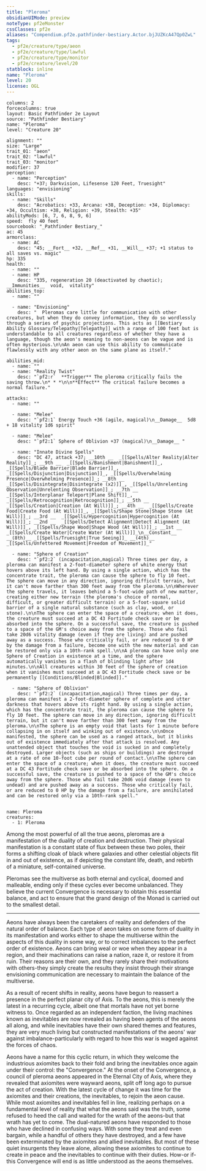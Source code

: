 ```yaml
---
title: "Pleroma"
obsidianUIMode: preview
noteType: pf2eMonster
cssClasses: pf2e
aliases: "Compendium.pf2e.pathfinder-bestiary.Actor.bjJUZKcA47Qp0ZwL" 
tags:
  - pf2e/creature/type/aeon
  - pf2e/creature/type/lawful
  - pf2e/creature/type/monitor
  - pf2e/creature/level/20
statblock: inline
name: "Pleroma"
level: 20
license: OGL
---
```


```statblock
columns: 2
forcecolumns: true
layout: Basic Pathfinder 2e Layout
source: "Pathfinder Bestiary"
name: "Pleroma"
level: "Creature 20"

alignment: ""
size: "Large"
trait_01: "aeon"
trait_02: "lawful"
trait_03: "monitor"
modifier: 37
perception:
  - name: "Perception"
    desc: "+37; Darkvision, Lifesense 120 Feet, Truesight"
languages: "envisioning"
skills:
  - name: "Skills"
    desc: "Acrobatics: +33, Arcana: +38, Deception: +34, Diplomacy: +34, Occultism: +38, Religion: +39, Stealth: +35"
abilityMods: [6, 7, 6, 8, 9, 6]
speed:  fly 40 feet
sourcebook: "_Pathfinder Bestiary_"
ac: 45
armorclass:
  - name: AC
    desc: "45; __Fort__ +32, __Ref__ +31, __Will__ +37; +1 status to all saves vs. magic"
hp: 335
health:
  - name: ""
  - name: HP
    desc: "335, regeneration 20 (deactivated by chaotic); __Immunities__  void,  vitality"
abilities_top:
  - name: ""

  - name: "Envisioning"
    desc: "  Pleromas care little for communication with other creatures, but when they do convey information, they do so wordlessly through a series of psychic projections. This acts as [[Bestiary Ability Glossary/Telepathy|Telepathy]] with a range of 100 feet but is understandable to all creatures regardless of whether they have a language, though the aeon's meaning to non-aeons can be vague and is often mysterious.\n\nAn aeon can use this ability to communicate flawlessly with any other aeon on the same plane as itself."

abilities_mid:
  - name: ""
  - name: "Reality Twist"
    desc: "`pf2:r`  **Trigger** The pleroma critically fails the saving throw.\n* * *\n\n**Effect** The critical failure becomes a normal failure."

attacks:
  - name: ""

  - name: "Melee"
    desc: "`pf2:1` Energy Touch +36 (agile, magical)\n__Damage__  5d8 + 18 vitality 1d6 spirit"

  - name: "Melee"
    desc: "`pf2:1` Sphere of Oblivion +37 (magical)\n__Damage__ "

  - name: "Innate Divine Spells"
    desc: "DC 47, attack +37; __10th __  _[[Spells/Alter Reality|Alter Reality]]_; __9th __  _[[Spells/Banishment|Banishment]]_, _[[Spells/Blade Barrier|Blade Barrier]]_, _[[Spells/Disjunction|Disjunction]]_, _[[Spells/Overwhelming Presence|Overwhelming Presence]]_; __8th __  _[[Spells/Disintegrate|Disintegrate (x2)]]_, _[[Spells/Unrelenting Observation|Unrelenting Observation]]_; __7th __  _[[Spells/Interplanar Teleport|Plane Shift]]_, _[[Spells/Retrocognition|Retrocognition]]_; __5th __  _[[Spells/Creation|Creation (At Will)]]_; __4th __  _[[Spells/Create Food|Create Food (At Will)]]_, _[[Spells/Shape Stone|Shape Stone (At Will)]]_; __3rd __  _[[Spells/Hypercognition|Hypercognition (At Will)]]_; __2nd __  _[[Spells/Detect Alignment|Detect Alignment (At Will)]]_, _[[Spells/Shape Wood|Shape Wood (At Will)]]_; __1st __  _[[Spells/Create Water|Create Water (At Will)]]_\n__Constant__  __(8th)__ _[[Spells/Truesight|True Seeing]]_ __(4th)__ _[[Spells/Unfettered Movement|Freedom of Movement]]_"

  - name: "Sphere of Creation"
    desc: "`pf2:2` (incapacitation,magical) Three times per day, a pleroma can manifest a 2-foot-diameter sphere of white energy that hovers above its left hand. By using a single action, which has the concentrate trait, the pleroma can cause the sphere to fly 10 feet. The sphere can move in any direction, ignoring difficult terrain, but it can't move farther than 300 feet away from the pleroma.\n\nWherever the sphere travels, it leaves behind a 5-foot-wide path of new matter, creating either new terrain (the pleroma's choice of normal, difficult, or greater difficult terrain) or a 5-foot-square solid barrier of a single natural substance (such as clay, wood, or stone).\n\nThe sphere can enter the space of a creature; when it does, the creature must succeed at a DC 43 Fortitude check save or be absorbed into the sphere. On a successful save, the creature is pushed to a space of the GM's choice away from the sphere. Those who fail take 20d6 vitality damage (even if they are living) and are pushed away as a success. Those who critically fail, or are reduced to 0 HP by the damage from a failure, become one with the new material and can be restored only via a 10th-rank spell.\n\nA pleroma can have only one Sphere of Creation in existence at a time, and the sphere automatically vanishes in a flash of blinding light after 1d4 minutes.\n\nAll creatures within 30 feet of the sphere of creation when it vanishes must succeed at a DC 43 Fortitude check save or be permanently [[Conditions/Blinded|Blinded]]."

  - name: "Sphere of Oblivion"
    desc: "`pf2:2` (incapacitation,magical) Three times per day, a pleroma can manifest a 2-foot-diameter sphere of complete and utter darkness that hovers above its right hand. By using a single action, which has the concentrate trait, the pleroma can cause the sphere to fly 10 feet. The sphere can move in any direction, ignoring difficult terrain, but it can't move farther than 300 feet away from the pleroma.\n\nThe sphere is an empty void that lasts for 1 minute before collapsing in on itself and winking out of existence.\n\nOnce manifested, the sphere can be used as a ranged attack, but it blinks out of existence immediately after that attack is resolved. Any unattended object that touches the void is sucked in and completely destroyed. Larger objects (such as ships or buildings) are destroyed at a rate of one 10-foot cube per round of contact.\n\nThe sphere can enter the space of a creature; when it does, the creature must succeed at a DC 43 Fortitude check save or be absorbed into the sphere. On a successful save, the creature is pushed to a space of the GM's choice away from the sphere. Those who fail take 20d6 void damage (even to undead) and are pushed away as a success. Those who critically fail, or are reduced to 0 HP by the damage from a failure, are annihilated and can be restored only via a 10th-rank spell."
 
```

```encounter-table
name: Pleroma
creatures:
  - 1: Pleroma
```



Among the most powerful of all the true aeons, pleromas are a manifestation of the duality of creation and destruction. Their physical manifestation is a constant state of flux between these two poles, their forms a shifting cloak of black where galaxies and other celestial objects flit in and out of existence, as if depicting the constant life, death, and rebirth of a miniature, self-contained universe.

Pleromas see the multiverse as both eternal and cyclical, doomed and malleable, ending only if these cycles ever become unbalanced. They believe the current Convergence is necessary to obtain this essential balance, and act to ensure that the grand design of the Monad is carried out to the smallest detail.

* * *

Aeons have always been the caretakers of reality and defenders of the natural order of balance. Each type of aeon takes on some form of duality in its manifestation and works either to shape the multiverse within the aspects of this duality in some way, or to correct imbalances to the perfect order of existence. Aeons can bring weal or woe when they appear in a region, and their machinations can raise a nation, raze it, or restore it from ruin. Their reasons are their own, and they rarely share their motivations with others-they simply create the results they insist through their strange envisioning communication are necessary to maintain the balance of the multiverse.

As a result of recent shifts in reality, aeons have begun to reassert a presence in the perfect planar city of Axis. To the aeons, this is merely the latest in a recurring cycle, albeit one that mortals have not yet borne witness to. Once regarded as an independent faction, the living machines known as inevitables are now revealed as having been agents of the aeons all along, and while inevitables have their own shared themes and features, they are very much living but constructed manifestations of the aeons' war against imbalance-particularly with regard to how this war is waged against the forces of chaos.

Aeons have a name for this cyclic return, in which they welcome the industrious axiomites back to their fold and bring the inevitables once again under their control: the "Convergence." At the onset of the Convergence, a council of pleroma aeons appeared in the Eternal City of Axis, where they revealed that axiomites were wayward aeons, split off long ago to pursue the act of creation. With the latest cycle of change it was time for the axiomites and their creations, the inevitables, to rejoin the aeon cause. While most axiomites and inevitables fell in line, realizing perhaps on a fundamental level of reality that what the aeons said was the truth, some refused to heed the call and waited for the wrath of the aeons-but that wrath has yet to come. The dual-natured aeons have responded to those who have declined in confusing ways. With some they treat and even bargain, while a handful of others they have destroyed, and a few have been exterminated by the axiomites and allied inevitables. But most of these quiet insurgents they leave alone, allowing these axiomites to continue to create in peace and the inevitables to continue with their duties. How-or if-this Convergence will end is as little understood as the aeons themselves.
